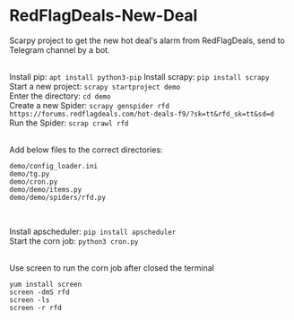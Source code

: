 # RedFlagDeals-New-Deal
Scarpy project to get the new hot deal's alarm from RedFlagDeals, send to Telegram channel by a bot.  
<br/>

Install pip: ```apt install python3-pip```
Install scrapy: ```pip install scrapy```  
Start a new project: ```scrapy startproject demo```  
Enter the directory: ```cd demo```  
Create a new Spider: ```scrapy genspider rfd https://forums.redflagdeals.com/hot-deals-f9/?sk=tt&rfd_sk=tt&sd=d```  
Run the Spider: ```scrap crawl rfd```  
<br/>
  
Add below files to the correct directories:
```
demo/config_loader.ini
demo/tg.py
demo/cron.py
demo/demo/items.py
demo/demo/spiders/rfd.py
``` 
<br/>
  
Install apscheduler: ```pip install apscheduler```  
Start the corn job: ```python3 cron.py```  
<br/>
  
Use screen to run the corn job after closed the terminal
```
yum install screen
screen -dmS rfd
screen -ls
screen -r rfd
```
